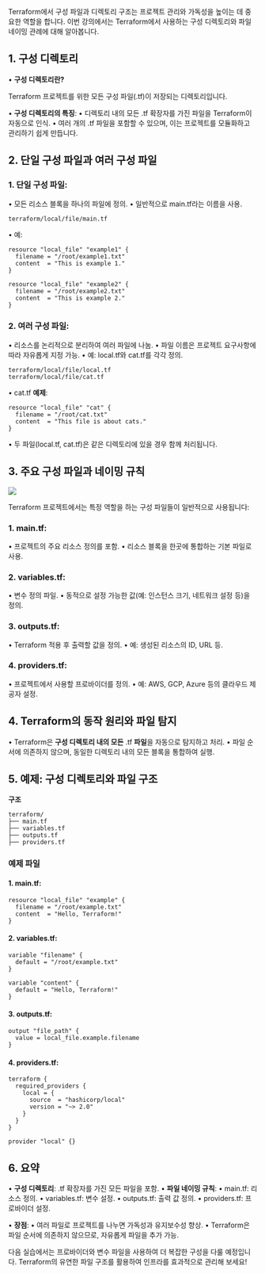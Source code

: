 
Terraform에서 구성 파일과 디렉토리 구조는 프로젝트 관리와 가독성을 높이는 데 중요한 역할을 합니다. 이번 강의에서는 Terraform에서 사용하는 구성 디렉토리와 파일 네이밍 관례에 대해 알아봅니다.
## **1. 구성 디렉토리**

• **구성 디렉토리란?**

Terraform 프로젝트를 위한 모든 구성 파일(.tf)이 저장되는 디렉토리입니다.

• **구성 디렉토리의 특징**:
	• 디렉토리 내의 모든 .tf 확장자를 가진 파일을 Terraform이 자동으로 인식.
	• 여러 개의 .tf 파일을 포함할 수 있으며, 이는 프로젝트를 모듈화하고 관리하기 쉽게 만듭니다.

## **2. 단일 구성 파일과 여러 구성 파일**

### 1. **단일 구성 파일**:

• 모든 리소스 블록을 하나의 파일에 정의.
• 일반적으로 main.tf라는 이름을 사용.

```plaintext
terraform/local/file/main.tf
```


• 예:

```hcl
resource "local_file" "example1" {
  filename = "/root/example1.txt"
  content  = "This is example 1."
}

resource "local_file" "example2" {
  filename = "/root/example2.txt"
  content  = "This is example 2."
}
```
  
### 2. **여러 구성 파일**:

• 리소스를 논리적으로 분리하여 여러 파일에 나눔.
• 파일 이름은 프로젝트 요구사항에 따라 자유롭게 지정 가능.
• 예: local.tf와 cat.tf를 각각 정의.

  
```plaintext
terraform/local/file/local.tf
terraform/local/file/cat.tf
```

• cat.tf **예제**:

```hcl
resource "local_file" "cat" {
  filename = "/root/cat.txt"
  content  = "This file is about cats."
}
```
  
• 두 파일(local.tf, cat.tf)은 같은 디렉토리에 있을 경우 함께 처리됩니다.

## **3. 주요 구성 파일과 네이밍 규칙**

![](Pasted%20image%2020250107172236.png)

Terraform 프로젝트에서는 특정 역할을 하는 구성 파일들이 일반적으로 사용됩니다:

### 1. main.tf:

• 프로젝트의 주요 리소스 정의를 포함.
• 리소스 블록을 한곳에 통합하는 기본 파일로 사용.

### 2. variables.tf:

• 변수 정의 파일.
• 동적으로 설정 가능한 값(예: 인스턴스 크기, 네트워크 설정 등)을 정의.

### 3. outputs.tf:

• Terraform 적용 후 출력할 값을 정의.
• 예: 생성된 리소스의 ID, URL 등.

### 4. providers.tf:

• 프로젝트에서 사용할 프로바이더를 정의.
• 예: AWS, GCP, Azure 등의 클라우드 제공자 설정.

  

## **4. Terraform의 동작 원리와 파일 탐지**

• Terraform은 **구성 디렉토리 내의 모든** .tf **파일**을 자동으로 탐지하고 처리.
• 파일 순서에 의존하지 않으며, 동일한 디렉토리 내의 모든 블록을 통합하여 실행.

## **5. 예제: 구성 디렉토리와 파일 구조**


**구조**

```plaintext
terraform/
├── main.tf
├── variables.tf
├── outputs.tf
├── providers.tf
```
### **예제 파일**

#### 1. main.tf:


```hcl
resource "local_file" "example" {
  filename = "/root/example.txt"
  content  = "Hello, Terraform!"
}
```

#### 2. variables.tf:

```hcl
variable "filename" {
  default = "/root/example.txt"
}

variable "content" {
  default = "Hello, Terraform!"
}
```

  
#### 3. outputs.tf:


```hcl
output "file_path" {
  value = local_file.example.filename
}
```
  

#### 4. providers.tf:

```hcl
terraform {
  required_providers {
    local = {
      source  = "hashicorp/local"
      version = "~> 2.0"
    }
  }
}

provider "local" {}
```
  

## **6. 요약**

• **구성 디렉토리**: .tf 확장자를 가진 모든 파일을 포함.
• **파일 네이밍 규칙**:
	• main.tf: 리소스 정의.
	• variables.tf: 변수 설정.
	• outputs.tf: 출력 값 정의.
	• providers.tf: 프로바이더 설정.

• **장점**:
	• 여러 파일로 프로젝트를 나누면 가독성과 유지보수성 향상.
	• Terraform은 파일 순서에 의존하지 않으므로, 자유롭게 파일을 추가 가능.

다음 실습에서는 프로바이더와 변수 파일을 사용하여 더 복잡한 구성을 다룰 예정입니다. Terraform의 유연한 파일 구조를 활용하여 인프라를 효과적으로 관리해 보세요!